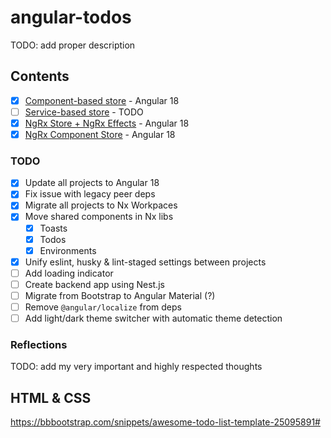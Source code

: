 # angular-todos

TODO: add proper description

## Contents

- [x] [Component-based store](/todos-component-based/) - Angular 18
- [ ] [Service-based store](/todos-service-based/) - TODO
- [x] [NgRx Store + NgRx Effects](/todos-ngrx-store/) - Angular 18
- [x] [NgRx Component Store](/todos-ngrx-component-store/) - Angular 18

### TODO

- [x] Update all projects to Angular 18
- [x] Fix issue with legacy peer deps
- [x] Migrate all projects to Nx Workpaces
- [x] Move shared components in Nx libs
  - [x] Toasts
  - [x] Todos
  - [x] Environments
- [x] Unify eslint, husky & lint-staged settings between projects
- [ ] Add loading indicator
- [ ] Create backend app using Nest.js
- [ ] Migrate from Bootstrap to Angular Material (?)
- [ ] Remove `@angular/localize` from deps
- [ ] Add light/dark theme switcher with automatic theme detection

### Reflections

TODO: add my very important and highly respected thoughts

## HTML & CSS

https://bbbootstrap.com/snippets/awesome-todo-list-template-25095891#
